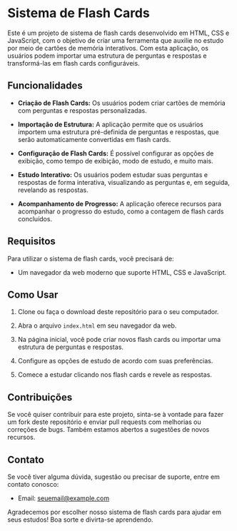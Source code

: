 # Sistema de Flash Cards

Este é um projeto de sistema de flash cards desenvolvido em HTML, CSS e JavaScript, com o objetivo de criar uma ferramenta que auxilie no estudo por meio de cartões de memória interativos. Com esta aplicação, os usuários podem importar uma estrutura de perguntas e respostas e transformá-las em flash cards configuráveis.

## Funcionalidades

- **Criação de Flash Cards:** Os usuários podem criar cartões de memória com perguntas e respostas personalizadas.

- **Importação de Estrutura:** A aplicação permite que os usuários importem uma estrutura pré-definida de perguntas e respostas, que serão automaticamente convertidas em flash cards.

- **Configuração de Flash Cards:** É possível configurar as opções de exibição, como tempo de exibição, modo de estudo, e muito mais.

- **Estudo Interativo:** Os usuários podem estudar suas perguntas e respostas de forma interativa, visualizando as perguntas e, em seguida, revelando as respostas.

- **Acompanhamento de Progresso:** A aplicação oferece recursos para acompanhar o progresso do estudo, como a contagem de flash cards concluídos.

## Requisitos

Para utilizar o sistema de flash cards, você precisará de:

- Um navegador da web moderno que suporte HTML, CSS e JavaScript.

## Como Usar

1. Clone ou faça o download deste repositório para o seu computador.

2. Abra o arquivo `index.html` em seu navegador da web.

3. Na página inicial, você pode criar novos flash cards ou importar uma estrutura de perguntas e respostas.

4. Configure as opções de estudo de acordo com suas preferências.

5. Comece a estudar clicando nos flash cards e revele as respostas.

## Contribuições

Se você quiser contribuir para este projeto, sinta-se à vontade para fazer um fork deste repositório e enviar pull requests com melhorias ou correções de bugs. Também estamos abertos a sugestões de novos recursos.

## Contato

Se você tiver alguma dúvida, sugestão ou precisar de suporte, entre em contato conosco:

- Email: seuemail@example.com

Agradecemos por escolher nosso sistema de flash cards para ajudar em seus estudos! Boa sorte e divirta-se aprendendo.
